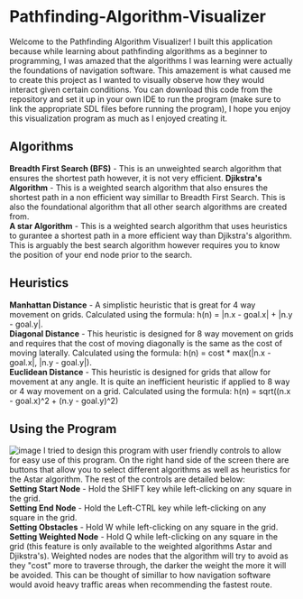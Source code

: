 # Pathfinding-Algorithm-Visualizer
Welcome to the Pathfinding Algorithm Visualizer! I built this application because while learning about pathfinding algorithms as a beginner to programming, I was amazed that the algorithms I was learning were actually the foundations of navigation software. This amazement is what caused me to create this project as I wanted to visually observe how they would interact given certain conditions. You can download this code from the repository and set it up in your own IDE to run the program (make sure to link the appropriate SDL files before running the program), I hope you enjoy this visualization program as much as I enjoyed creating it.

## Algorithms 
**Breadth First Search (BFS)** - This is an unweighted search algorithm that ensures the shortest path however, it is not very efficient.
**Djikstra's Algorithm** - This is a weighted search algorithm that also ensures the shortest path in a non efficient way simillar to Breadth First Search. This is also the foundational algorithm that all other search algorithms are created from.  
**A star Algorithm** - This is a weighted search algorithm that uses heuristics to gurantee a shortest path in a more efficient way than Djikstra's algorithm. This is arguably the best search algorithm however requires you to know the position of your end node prior to the search.

## Heuristics
**Manhattan Distance** - A simplistic heuristic that is great for 4 way movement on grids. Calculated using the formula: h(n) = |n.x - goal.x| + |n.y - goal.y|.  
**Diagonal Distance** - This heuristic is designed for 8 way movement on grids and requires that the cost of moving diagonally is the same as the cost of moving laterally. Calculated using the formula: h(n) = cost * max(|n.x - goal.x|, |n.y - goal.y|).  
**Euclidean Distance** - This heuristic is designed for grids that allow for movement at any angle. It is quite an inefficient heuristic if applied to 8 way or 4 way movement on a grid. Calculated using the formula: h(n) = sqrt((n.x - goal.x)^2 + (n.y - goal.y)^2)

## Using the Program
![image](https://user-images.githubusercontent.com/65980644/97165622-5f66cc00-175a-11eb-9300-97ac0ffc4cab.png)
I tried to design this program with user friendly controls to allow for easy use of this program. On the right hand side of the screen there are buttons that allow you to select different algorithms as well as heuristics for the Astar algorithm. The rest of the controls are detailed below:   
**Setting Start Node** - Hold the SHIFT key while left-clicking on any square in the grid.  
**Setting End Node** - Hold the Left-CTRL key while left-clicking on any square in the grid.  
**Setting Obstacles** - Hold W while left-clicking on any square in the grid.  
**Setting Weighted Node** - Hold Q while left-clicking on any square in the grid (this feature is only available to the weighted algorithms Astar and Djikstra's). Weighted nodes are nodes that the algorithm will try to avoid as they "cost" more to traverse through, the darker the weight the more it will be avoided. This can be thought of simillar to how navigation software would avoid heavy traffic areas when recommending the fastest route.
